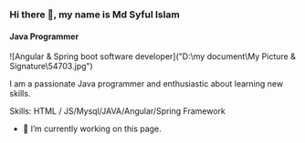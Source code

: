 ### Hi there 👋, my name is Md Syful Islam
#### Java Programmer
![Angular & Spring boot software developer]("D:\my document\My Picture & Signature\54703.jpg")

I am a passionate Java programmer and enthusiastic about learning new skills.

Skills: HTML / JS/Mysql/JAVA/Angular/Spring Framework

- 🔭 I’m currently working on this page.





